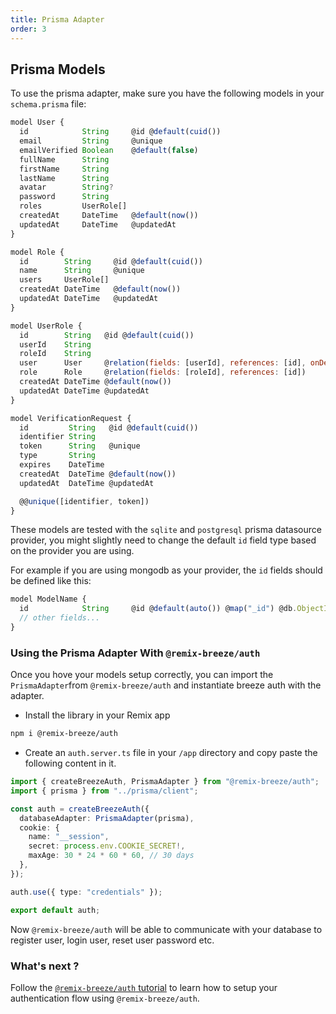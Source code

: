 ```yaml
---
title: Prisma Adapter
order: 3
---
```


## Prisma Models

To use the prisma adapter, make sure you have the following models in your `schema.prisma` file:

```js
model User {
  id            String     @id @default(cuid())
  email         String     @unique
  emailVerified Boolean    @default(false)
  fullName      String
  firstName     String
  lastName      String
  avatar        String?
  password      String
  roles         UserRole[]
  createdAt     DateTime   @default(now())
  updatedAt     DateTime   @updatedAt
}

model Role {
  id        String     @id @default(cuid())
  name      String     @unique
  users     UserRole[]
  createdAt DateTime   @default(now())
  updatedAt DateTime   @updatedAt
}

model UserRole {
  id        String   @id @default(cuid())
  userId    String
  roleId    String
  user      User     @relation(fields: [userId], references: [id], onDelete: Cascade)
  role      Role     @relation(fields: [roleId], references: [id])
  createdAt DateTime @default(now())
  updatedAt DateTime @updatedAt
}

model VerificationRequest {
  id         String   @id @default(cuid())
  identifier String
  token      String   @unique
  type       String
  expires    DateTime
  createdAt  DateTime @default(now())
  updatedAt  DateTime @updatedAt

  @@unique([identifier, token])
}
```

These models are tested with the `sqlite` and `postgresql` prisma datasource provider, you might slightly need to change the default `id` field type based on the provider you are using.

For example if you are using mongodb as your provider, the `id` fields should be defined like this:

```ts
model ModelName {
  id            String     @id @default(auto()) @map("_id") @db.ObjectId
  // other fields...
}
```

### Using the Prisma Adapter With `@remix-breeze/auth`

Once you hove your models setup correctly, you can import the `PrismaAdapter`from `@remix-breeze/auth` and instantiate breeze auth with the adapter.

- Install the library in your Remix app

```bash
npm i @remix-breeze/auth
```

- Create an `auth.server.ts` file in your `/app` directory and copy paste the following content in it.

```ts
import { createBreezeAuth, PrismaAdapter } from "@remix-breeze/auth";
import { prisma } from "../prisma/client";

const auth = createBreezeAuth({
  databaseAdapter: PrismaAdapter(prisma),
  cookie: {
    name: "__session",
    secret: process.env.COOKIE_SECRET!,
    maxAge: 30 * 24 * 60 * 60, // 30 days
  },
});

auth.use({ type: "credentials" });

export default auth;
```

Now `@remix-breeze/auth` will be able to communicate with your database to register user, login user, reset user password etc.

### What's next ?

Follow the [`@remix-breeze/auth` tutorial](/docs/en/authentication/remix-breeze-auth) to learn how to setup your authentication flow using `@remix-breeze/auth`.
